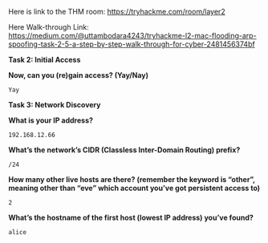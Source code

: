 Here is link to the THM room: https://tryhackme.com/room/layer2




Here Walk-through Link: https://medium.com/@uttambodara4243/tryhackme-l2-mac-flooding-arp-spoofing-task-2-5-a-step-by-step-walk-through-for-cyber-2481456374bf



**Task 2: Initial Access**



**Now, can you (re)gain access? (Yay/Nay)**

``Yay``

**Task 3: Network Discovery**

**What is your IP address?**

``192.168.12.66``

**What’s the network’s CIDR (Classless Inter-Domain Routing) prefix?**

``/24``


**How many other live hosts are there? (remember the keyword is “other”, meaning other than “eve” which account you’ve got persistent access to)**

``2``


**What’s the hostname of the first host (lowest IP address) you’ve found?**


``alice``



